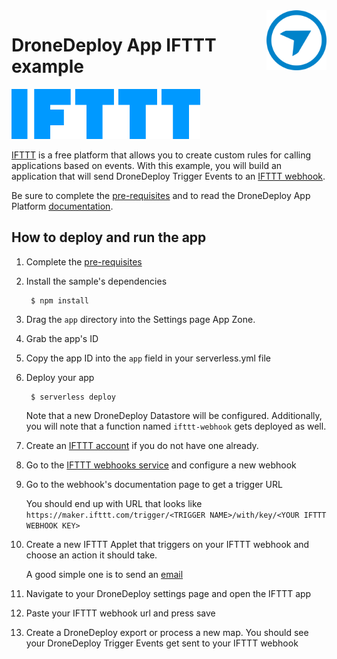 <img src="../dd_logo.png" alt="DroneDeploy logo" title="DroneDeploy App Platform" align="right" height="96" width="96"/>

# DroneDeploy App IFTTT example

<img src="readme_assets/ifttt_wordmark-blue.png" alt="IFTTT logo" title="DroneDeploy App Platform" height="80"/>

[IFTTT](http://ifttt.com/) is a free platform that allows you to create custom rules for calling applications based on events. With this example, you will build an application that will send DroneDeploy Trigger Events to an [IFTTT webhook](https://ifttt.com/maker_webhooks).

Be sure to complete the [pre-requisites](../README.md) and to read the DroneDeploy App Platform [documentation](https://developer.dronedeploy.,com).

## How to deploy and run the app

1. Complete the [pre-requisites](../README.md)

1. Install the sample's dependencies

        $ npm install

1. Drag the `app` directory into the Settings page App Zone.

1. Grab the app's ID

1. Copy the app ID into the `app` field in your serverless.yml file

1. Deploy your app

        $ serverless deploy

    Note that a new DroneDeploy Datastore will be configured. Additionally, you will note that a function named `ifttt-webhook` gets deployed as well.

1. Create an [IFTTT account](https://ifttt.com/join) if you do not have one already.

1. Go to the [IFTTT webhooks service](https://ifttt.com/maker_webhooks) and configure a new webhook

1. Go to the webhook's documentation page to get a trigger URL

    You should end up with URL that looks like `https://maker.ifttt.com/trigger/<TRIGGER NAME>/with/key/<YOUR IFTTT WEBHOOK KEY>`

1. Create a new IFTTT Applet that triggers on your IFTTT webhook and choose an action it should take.

    A good simple one is to send an [email](https://ifttt.com/email)

1. Navigate to your DroneDeploy settings page and open the IFTTT app

1. Paste your IFTTT webhook url and press save

1. Create a DroneDeploy export or process a new map. You should see your DroneDeploy Trigger Events get sent to your IFTTT webhook

